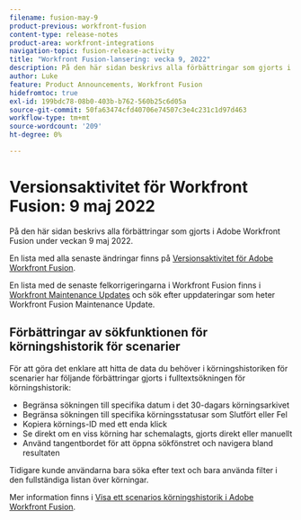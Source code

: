 ```yaml
---
filename: fusion-may-9
product-previous: workfront-fusion
content-type: release-notes
product-area: workfront-integrations
navigation-topic: fusion-release-activity
title: "Workfront Fusion-lansering: vecka 9, 2022"
description: På den här sidan beskrivs alla förbättringar som gjorts i Adobe Workfront Fusion under veckan 9 maj 2022.
author: Luke
feature: Product Announcements, Workfront Fusion
hidefromtoc: true
exl-id: 199bdc78-08b0-403b-b762-560b25c6d05a
source-git-commit: 50fa63474cfd40706e74507c3e4c231c1d97d463
workflow-type: tm+mt
source-wordcount: '209'
ht-degree: 0%

---
```


# Versionsaktivitet för Workfront Fusion: 9 maj 2022

På den här sidan beskrivs alla förbättringar som gjorts i Adobe Workfront Fusion under veckan 9 maj 2022.

En lista med alla senaste ändringar finns på [Versionsaktivitet för Adobe Workfront Fusion](../../../product-announcements/product-releases/fusion-release-activity/fusion-release-activity.md).

En lista med de senaste felkorrigeringarna i Workfront Fusion finns i [Workfront Maintenance Updates](https://experienceleague.adobe.com/docs/workfront-known-issues/releases/current-updates.html) och sök efter uppdateringar som heter Workfront Fusion Maintenance Update.


## Förbättringar av sökfunktionen för körningshistorik för scenarier

För att göra det enklare att hitta de data du behöver i körningshistoriken för scenarier har följande förbättringar gjorts i fulltextsökningen för körningshistorik:

* Begränsa sökningen till specifika datum i det 30-dagars körningsarkivet
* Begränsa sökningen till specifika körningsstatusar som Slutfört eller Fel
* Kopiera körnings-ID med ett enda klick
* Se direkt om en viss körning har schemalagts, gjorts direkt eller manuellt
* Använd tangentbordet för att öppna sökfönstret och navigera bland resultaten

Tidigare kunde användarna bara söka efter text och bara använda filter i den fullständiga listan över körningar.

Mer information finns i [Visa ett scenarios körningshistorik i Adobe Workfront Fusion](../../../workfront-fusion/scenarios/view-scenario-execution-history.md).
